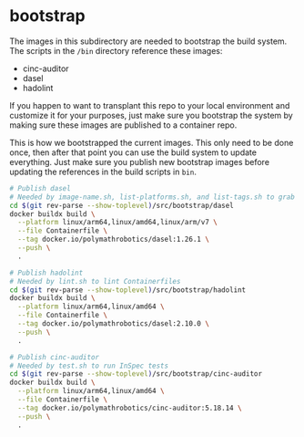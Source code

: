 # bootstrap

The images in this subdirectory are needed to bootstrap the build system. The scripts in the `/bin` directory reference these images:
- cinc-auditor
- dasel
- hadolint

If you happen to want to transplant this repo to your local environment and customize it for your purposes, just make sure you bootstrap the system by making sure these images are published to a container repo.

This is how we bootstrapped the current images. This only need to be done once, then after that point you can use the build system to update everything. Just make sure you publish new bootstrap images before updating the references in the build scripts in `bin`.
```bash
# Publish dasel
# Needed by image-name.sh, list-platforms.sh, and list-tags.sh to grab parameters from Polly.toml
cd $(git rev-parse --show-toplevel)/src/bootstrap/dasel
docker buildx build \
  --platform linux/arm64,linux/amd64,linux/arm/v7 \
  --file Containerfile \
  --tag docker.io/polymathrobotics/dasel:1.26.1 \
  --push \
  .

# Publish hadolint
# Needed by lint.sh to lint Containerfiles
cd $(git rev-parse --show-toplevel)/src/bootstrap/hadolint
docker buildx build \
  --platform linux/arm64,linux/amd64 \
  --file Containerfile \
  --tag docker.io/polymathrobotics/dasel:2.10.0 \
  --push \
  .

# Publish cinc-auditor
# Needed by test.sh to run InSpec tests
cd $(git rev-parse --show-toplevel)/src/bootstrap/cinc-auditor
docker buildx build \
  --platform linux/arm64,linux/amd64 \
  --file Containerfile \
  --tag docker.io/polymathrobotics/cinc-auditor:5.18.14 \
  --push \
  .
```
